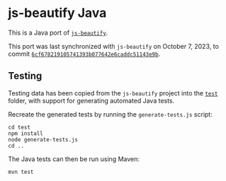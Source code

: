 # js-beautify Java

This is a Java port of [`js-beautify`](https://github.com/beautify-web/js-beautify).

This port was last synchronized with `js-beautify` on October 7, 2023, to commit [`6cf678219105741393b077642e6caddc51143e9b`](https://github.com/beautify-web/js-beautify/commit/6cf678219105741393b077642e6caddc51143e9b).

## Testing

Testing data has been copied from the `js-beautify` project into the [`test`](./test) folder,
with support for generating automated Java tests.

Recreate the generated tests by running the `generate-tests.js` script:

```shell
cd test
npm install
node generate-tests.js
cd ..
```

The Java tests can then be run using Maven:

```shell
mvn test
```
